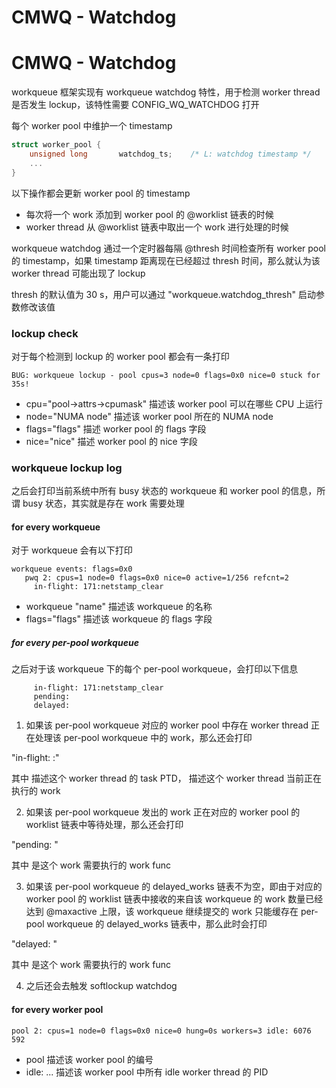 # CMWQ - Watchdog
# CMWQ - Watchdog

workqueue 框架实现有 workqueue watchdog 特性，用于检测 worker thread 是否发生 lockup，该特性需要 CONFIG_WQ_WATCHDOG 打开


每个 worker pool 中维护一个 timestamp

```c
struct worker_pool {
	unsigned long		watchdog_ts;    /* L: watchdog timestamp */
	...
}
```


以下操作都会更新 worker pool 的 timestamp

- 每次将一个 work 添加到 worker pool 的 @worklist 链表的时候
- worker thread 从 @worklist 链表中取出一个 work 进行处理的时候


workqueue watchdog 通过一个定时器每隔 @thresh 时间检查所有 worker pool 的 timestamp，如果 timestamp 距离现在已经超过 thresh 时间，那么就认为该 worker thread 可能出现了 lockup

thresh 的默认值为 30 s，用户可以通过 "workqueue.watchdog_thresh" 启动参数修改该值


### lockup check

对于每个检测到 lockup 的 worker pool 都会有一条打印

```
BUG: workqueue lockup - pool cpus=3 node=0 flags=0x0 nice=0 stuck for 35s!
```

- cpu="pool->attrs->cpumask" 描述该 worker pool 可以在哪些 CPU 上运行
- node="NUMA node" 描述该 worker pool 所在的 NUMA node
- flags="flags" 描述 worker pool 的 flags 字段
- nice="nice" 描述 worker pool 的 nice 字段


### workqueue lockup log

之后会打印当前系统中所有 busy 状态的 workqueue 和 worker pool 的信息，所谓 busy 状态，其实就是存在 work 需要处理


#### for every workqueue

对于 workqueue 会有以下打印

```
workqueue events: flags=0x0
   pwq 2: cpus=1 node=0 flags=0x0 nice=0 active=1/256 refcnt=2
     in-flight: 171:netstamp_clear
```

- workqueue "name" 描述该 workqueue 的名称
- flags="flags" 描述该 workqueue 的 flags 字段


##### for every per-pool workqueue

之后对于该 workqueue 下的每个 per-pool workqueue，会打印以下信息

```
     in-flight: 171:netstamp_clear
     pending: 
     delayed:
```


1. 如果该 per-pool workqueue 对应的 worker pool 中存在 worker thread 正在处理该 per-pool workqueue 中的 work，那么还会打印

"in-flight: <worker-PID>:<worker-current-func>"

其中 <worker-PID> 描述这个 worker thread 的 task PTD，<worker-current-func> 描述这个 worker thread 当前正在执行的 work


2. 如果该 per-pool workqueue 发出的 work 正在对应的 worker pool 的 worklist 链表中等待处理，那么还会打印

"pending: <work-func>"

其中 <work-func> 是这个 work 需要执行的 work func


3. 如果该 per-pool workqueue 的 delayed_works 链表不为空，即由于对应的 worker pool 的 worklist 链表中接收的来自该 workqueue 的 work 数量已经达到 @maxactive 上限，该 workqueue 继续提交的 work 只能缓存在 per-pool workqueue 的 delayed_works 链表中，那么此时会打印

"delayed: <work-func>"

其中 <work-func> 是这个 work 需要执行的 work func


4. 之后还会去触发 softlockup watchdog


#### for every worker pool

```
pool 2: cpus=1 node=0 flags=0x0 nice=0 hung=0s workers=3 idle: 6076 592
```

- pool <pool-id> 描述该 worker pool 的编号
- idle: <idle-worker-pid> <idle-worker-pid> ... 描述该 worker pool 中所有 idle worker thread 的 PID

